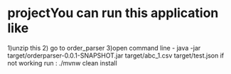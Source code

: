 # projectYou can run this application like 
1)unzip this
2) go to order_parser
3)open command line -
	java -jar target/orderparser-0.0.1-SNAPSHOT.jar target/abc_1.csv target/test.json
if not working
run : ./mvnw clean install
